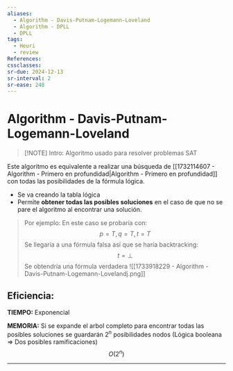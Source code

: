 ```yaml
---
aliases:
  - Algorithm - Davis-Putnam-Logemann-Loveland
  - Algorithm - DPLL
  - DPLL
tags:
  - Heuri
  - review
References: 
cssclasses:
sr-due: 2024-12-13
sr-interval: 2
sr-ease: 248
---
```

# Algorithm - Davis-Putnam-Logemann-Loveland

> [!NOTE] Intro:
> Algoritmo usado para resolver problemas SAT 

Este algoritmo es equivalente a realizar una búsqueda de [[1732114607 - Algorithm - Primero en profundidad|Algorithm - Primero en profundidad]] con todas las posibilidades de la fórmula lógica. 
+ Se va creando la tabla lógica
+ Permite **obtener todas las posibles soluciones** en el caso de que no se pare el algoritmo al encontrar una solución. 
  
> Por ejemplo: En este caso se probaría con: 
> $$p = T , q= T, t = T$$
>  Se llegaría a una fórmula falsa así que se haría backtracking:
> $$ t = \perp$$
>  Se obtendría una fórmula verdadera
>   ![[1733918229 - Algorithm - Davis-Putnam-Logemann-Lovelandj.png]]

## Eficiencia: 
**TIEMPO:** Exponencial 

**MEMORIA:** Si se expande el arbol completo para encontrar todas las posibles soluciones se guardarán $2^n$ posibilidades nodos (Lógica booleana => Dos posibles ramificaciones)
$$
O(2^n)
$$

***